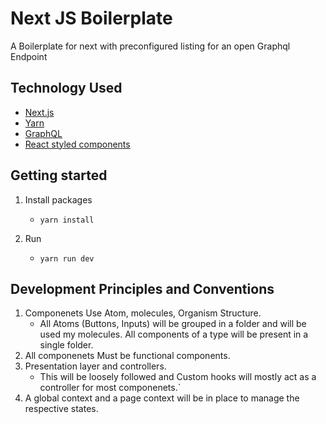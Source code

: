 # Next JS Boilerplate

A Boilerplate for next with preconfigured listing for an open Graphql Endpoint

## Technology Used

- [Next.js](https://nextjs.org/)
- [Yarn](https://yarnpkg.com)
- [GraphQL](https://graphql.org/)
- [React styled components](https://styled-components.com)

## Getting started

1. Install packages

   - `yarn install`

2. Run
   - `yarn run dev`

## Development Principles and Conventions

1. Componenets Use Atom, molecules, Organism Structure.
   - All Atoms (Buttons, Inputs) will be grouped in a folder and will be used my molecules. All components of a type will be present in a single folder.
2. All componenets Must be functional components.
3. Presentation layer and controllers.
   - This will be loosely followed and Custom hooks will mostly act as a controller for most componenets.`
4. A global context and a page context will be in place to manage the respective states.

